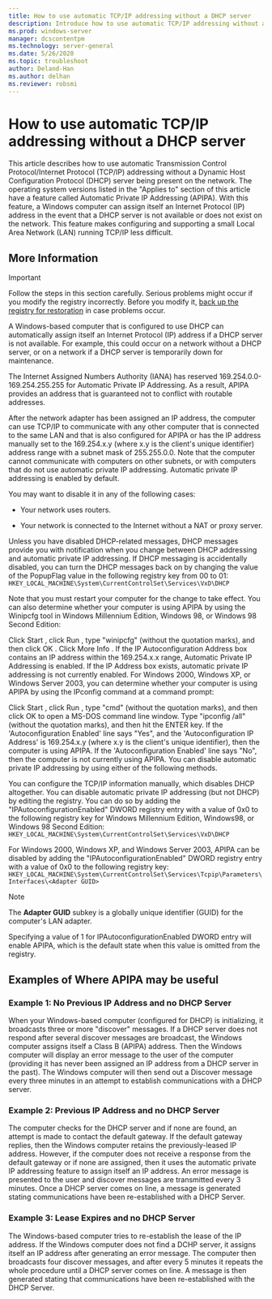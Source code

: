 ```yaml
---
title: How to use automatic TCP/IP addressing without a DHCP server
description: Introduce how to use automatic TCP/IP addressing without a DHCP server.
ms.prod: windows-server
manager: dcscontentpm
ms.technology: server-general
ms.date: 5/26/2020
ms.topic: troubleshoot
author: Deland-Han
ms.author: delhan
ms.reviewer: robsmi
---
```

# How to use automatic TCP/IP addressing without a DHCP server

This article describes how to use automatic Transmission Control Protocol/Internet Protocol (TCP/IP) addressing without a Dynamic Host Configuration Protocol (DHCP) server being present on the network. The operating system versions listed in the "Applies to" section of this article have a feature called Automatic Private IP Addressing (APIPA). With this feature, a Windows computer can assign itself an Internet Protocol (IP) address in the event that a DHCP server is not available or does not exist on the network. This feature makes configuring and supporting a small Local Area Network (LAN) running TCP/IP less difficult.

## More Information

> [!IMPORTANT]
> Follow the steps in this section carefully. Serious problems might occur if you modify the registry incorrectly. Before you modify it, [back up the registry for restoration](https://support.microsoft.com/help/322756) in case problems occur.

A Windows-based computer that is configured to use DHCP can automatically assign itself an Internet Protocol (IP) address if a DHCP server is not available. For example, this could occur on a network without a DHCP server, or on a network if a DHCP server is temporarily down for maintenance.

The Internet Assigned Numbers Authority (IANA) has reserved 169.254.0.0-169.254.255.255 for Automatic Private IP Addressing. As a result, APIPA provides an address that is guaranteed not to conflict with routable addresses.

After the network adapter has been assigned an IP address, the computer can use TCP/IP to communicate with any other computer that is connected to the same LAN and that is also configured for APIPA or has the IP address manually set to the 169.254.x.y (where x.y is the client's unique identifier) address range with a subnet mask of 255.255.0.0. Note that the computer cannot communicate with computers on other subnets, or with computers that do not use automatic private IP addressing. Automatic private IP addressing is enabled by default.

You may want to disable it in any of the following cases:

- Your network uses routers.

- Your network is connected to the Internet without a NAT or proxy server.

Unless you have disabled DHCP-related messages, DHCP messages provide you with notification when you change between DHCP addressing and automatic private IP addressing. If DHCP messaging is accidentally disabled, you can turn the DHCP messages back on by changing the value of the PopupFlag value in the following registry key from 00 to 01:
`HKEY_LOCAL_MACHINE\System\CurrentControlSet\Services\VxD\DHCP`

Note that you must restart your computer for the change to take effect. You can also determine whether your computer is using APIPA by using the Winipcfg tool in Windows Millennium Edition, Windows 98, or Windows 98 Second Edition:

Click Start , click Run , type "winipcfg" (without the quotation marks), and then click OK . Click More Info . If the IP Autoconfiguration Address box contains an IP address within the 169.254.x.x range, Automatic Private IP Addressing is enabled. If the IP Address box exists, automatic private IP addressing is not currently enabled.
For Windows 2000, Windows XP, or Windows Server 2003, you can determine whether your computer is using APIPA by using the IPconfig command at a command prompt:

Click Start , click Run , type "cmd" (without the quotation marks), and then click OK to open a MS-DOS command line window. Type "ipconfig /all" (without the quotation marks), and then hit the ENTER key. If the 'Autoconfiguration Enabled' line says "Yes", and the 'Autoconfiguration IP Address' is 169.254.x.y (where x.y is the client's unique identifier), then the computer is using APIPA. If the 'Autoconfiguration Enabled' line says "No", then the computer is not currently using APIPA.
You can disable automatic private IP addressing by using either of the following methods.

You can configure the TCP/IP information manually, which disables DHCP altogether. You can disable automatic private IP addressing (but not DHCP) by editing the registry. You can do so by adding the "IPAutoconfigurationEnabled" DWORD registry entry with a value of 0x0 to the following registry key for Windows Millennium Edition, Windows98, or Windows 98 Second Edition:  `HKEY_LOCAL_MACHINE\System\CurrentControlSet\Services\VxD\DHCP`

For Windows 2000, Windows XP, and Windows Server 2003, APIPA can be disabled by adding the "IPAutoconfigurationEnabled" DWORD registry entry with a value of 0x0 to the following registry key:
`HKEY_LOCAL_MACHINE\System\CurrentControlSet\Services\Tcpip\Parameters\Interfaces\<Adapter GUID>`
> [!NOTE]
> The **Adapter GUID** subkey is a globally unique identifier (GUID) for the computer's LAN adapter.

Specifying a value of 1 for IPAutoconfigurationEnabled DWORD entry will enable APIPA, which is the default state when this value is omitted from the registry.

## Examples of Where APIPA may be useful

### Example 1: No Previous IP Address and no DHCP Server

When your Windows-based computer (configured for DHCP) is initializing, it broadcasts three or more "discover" messages. If a DHCP server does not respond after several discover messages are broadcast, the Windows computer assigns itself a Class B (APIPA) address. Then the Windows computer will display an error message to the user of the computer (providing it has never been assigned an IP address from a DHCP server in the past). The Windows computer will then send out a Discover message every three minutes in an attempt to establish communications with a DHCP server.

### Example 2: Previous IP Address and no DHCP Server

The computer checks for the DHCP server and if none are found, an attempt is made to contact the default gateway. If the default gateway replies, then the Windows computer retains the previously-leased IP address. However, if the computer does not receive a response from the default gateway or if none are assigned, then it uses the automatic private IP addressing feature to assign itself an IP address. An error message is presented to the user and discover messages are transmitted every 3 minutes. Once a DHCP server comes on line, a message is generated stating communications have been re-established with a DHCP Server.

### Example 3: Lease Expires and no DHCP Server

The Windows-based computer tries to re-establish the lease of the IP address. If the Windows computer does not find a DCHP server, it assigns itself an IP address after generating an error message. The computer then broadcasts four discover messages, and after every 5 minutes it repeats the whole procedure until a DHCP server comes on line. A message is then generated stating that communications have been re-established with the DHCP Server.
